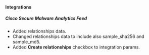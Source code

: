 
#### Integrations
##### Cisco Secure Malware Analytics Feed
- Added relationships data.
- Changed relationships data to include also sample_sha256 and sample_md5.
- Added **Create relationships** checkbox to integration params.
